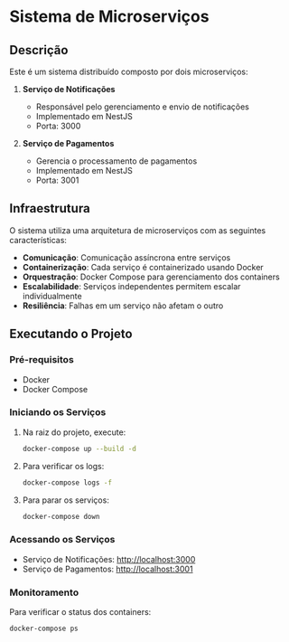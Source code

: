 # Sistema de Microserviços

## Descrição

Este é um sistema distribuído composto por dois microserviços:

1. **Serviço de Notificações**
   - Responsável pelo gerenciamento e envio de notificações
   - Implementado em NestJS
   - Porta: 3000

2. **Serviço de Pagamentos**
   - Gerencia o processamento de pagamentos
   - Implementado em NestJS
   - Porta: 3001

## Infraestrutura

O sistema utiliza uma arquitetura de microserviços com as seguintes características:

- **Comunicação**: Comunicação assíncrona entre serviços
- **Containerização**: Cada serviço é containerizado usando Docker
- **Orquestração**: Docker Compose para gerenciamento dos containers
- **Escalabilidade**: Serviços independentes permitem escalar individualmente
- **Resiliência**: Falhas em um serviço não afetam o outro

## Executando o Projeto

### Pré-requisitos

- Docker
- Docker Compose

### Iniciando os Serviços

1. Na raiz do projeto, execute:

    ```bash
    docker-compose up --build -d
    ```

2. Para verificar os logs:

    ```bash
    docker-compose logs -f
    ```

3. Para parar os serviços:

    ```bash
    docker-compose down
    ```

### Acessando os Serviços

- Serviço de Notificações: <http://localhost:3000>
- Serviço de Pagamentos: <http://localhost:3001>

### Monitoramento

Para verificar o status dos containers:

```bash
docker-compose ps
```
